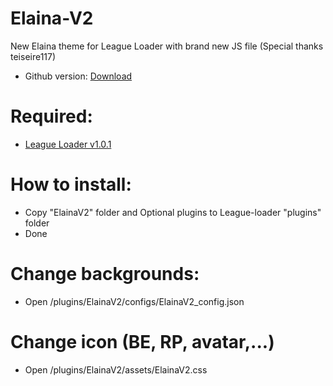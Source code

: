 # Elaina-V2
New Elaina theme for League Loader with brand new JS file
(Special thanks teiseire117)

 - Github version: [Download](https://codeload.github.com/Elaina69/Elaina-V2/zip/refs/tags/v1.3.5)

# Required: 
 - [League Loader v1.0.1](https://github.com/nomi-san/league-loader/actions/runs/4267942308)
 
# How to install:
 - Copy "ElainaV2" folder and Optional plugins to League-loader "plugins" folder
 - Done

# Change backgrounds:
 - Open /plugins/ElainaV2/configs/ElainaV2_config.json
 
 
# Change icon (BE, RP, avatar,...)
 - Open /plugins/ElainaV2/assets/ElainaV2.css
